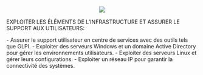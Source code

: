 <h3 align="center">
    <img src="https://readme-typing-svg.herokuapp.com/?font=Righteous&size=25&center=true&vCenter=true&width=1000&height=70&duration=6000&lines=CFITECH+👋;+Web+Developer+and+Administrator+System/+Network;" />
</h3>
<p>EXPLOITER LES ÉLÉMENTS DE L’INFRASTRUCTURE ET ASSURER LE SUPPORT AUX UTILISATEURS:</p>
- Assurer le support utilisateur en centre de services avec des outils tels que GLPI.
- Exploiter des serveurs Windows et un domaine Active Directory pour gérer les environnements utilisateurs.
- Exploiter des serveurs Linux et gérer leurs configurations.
- Exploiter un réseau IP pour garantir la connectivité des systèmes.

